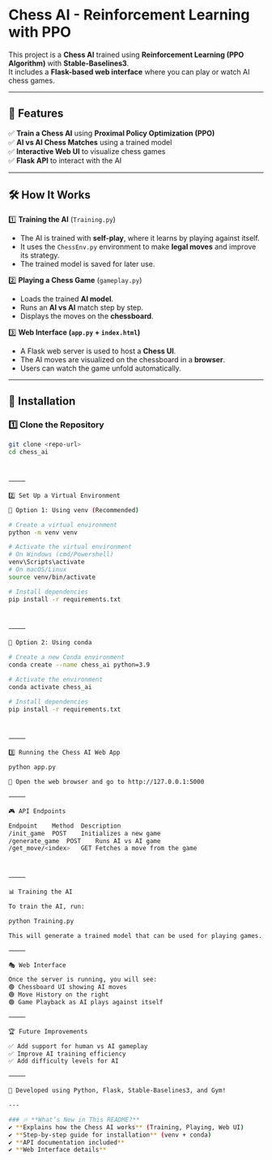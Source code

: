 # Chess AI - Reinforcement Learning with PPO  

This project is a **Chess AI** trained using **Reinforcement Learning (PPO Algorithm)** with **Stable-Baselines3**.  
It includes a **Flask-based web interface** where you can play or watch AI chess games.  

---

## 🚀 Features  

✅ **Train a Chess AI** using **Proximal Policy Optimization (PPO)**  
✅ **AI vs AI Chess Matches** using a trained model  
✅ **Interactive Web UI** to visualize chess games  
✅ **Flask API** to interact with the AI  

---

## 🛠️ How It Works  

1️⃣ **Training the AI** (`Training.py`)  
   - The AI is trained with **self-play**, where it learns by playing against itself.  
   - It uses the `ChessEnv.py` environment to make **legal moves** and improve its strategy.  
   - The trained model is saved for later use.  

2️⃣ **Playing a Chess Game** (`gameplay.py`)  
   - Loads the trained **AI model**.  
   - Runs an **AI vs AI** match step by step.  
   - Displays the moves on the **chessboard**.  

3️⃣ **Web Interface (`app.py` + `index.html`)**  
   - A Flask web server is used to host a **Chess UI**.  
   - The AI moves are visualized on the chessboard in a **browser**.  
   - Users can watch the game unfold automatically.  

---

## 📌 Installation  

### 1️⃣ Clone the Repository  
```bash
git clone <repo-url>
cd chess_ai



⸻

2️⃣ Set Up a Virtual Environment

🔹 Option 1: Using venv (Recommended)

# Create a virtual environment
python -m venv venv

# Activate the virtual environment
# On Windows (cmd/Powershell)
venv\Scripts\activate
# On macOS/Linux
source venv/bin/activate

# Install dependencies
pip install -r requirements.txt



⸻

🔹 Option 2: Using conda

# Create a new Conda environment
conda create --name chess_ai python=3.9

# Activate the environment
conda activate chess_ai

# Install dependencies
pip install -r requirements.txt



⸻

3️⃣ Running the Chess AI Web App

python app.py

🎯 Open the web browser and go to http://127.0.0.1:5000

⸻

🎮 API Endpoints

Endpoint	Method	Description
/init_game	POST	Initializes a new game
/generate_game	POST	Runs AI vs AI game
/get_move/<index>	GET	Fetches a move from the game



⸻

📊 Training the AI

To train the AI, run:

python Training.py

This will generate a trained model that can be used for playing games.

⸻

🎭 Web Interface

Once the server is running, you will see:
🟢 Chessboard UI showing AI moves
🟢 Move History on the right
🟢 Game Playback as AI plays against itself

⸻

🏆 Future Improvements

✅ Add support for human vs AI gameplay
✅ Improve AI training efficiency
✅ Add difficulty levels for AI

⸻

🚀 Developed using Python, Flask, Stable-Baselines3, and Gym!

---

### 🔥 **What’s New in This README?**  
✔ **Explains how the Chess AI works** (Training, Playing, Web UI)  
✔ **Step-by-step guide for installation** (venv + conda)  
✔ **API documentation included**  
✔ **Web Interface details**  
